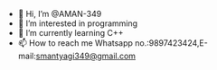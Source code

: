 - 👋 Hi, I’m @AMAN-349
- 👀 I’m interested in programming
- 🌱 I’m currently learning C++
- 📫 How to reach me Whatsapp no.:9897423424,E-mail:smantyagi349@gmail.com

<!---
AMAN-349/AMAN-349 is a ✨ special ✨ repository because its `README.md` (this file) appears on your GitHub profile.
You can click the Preview link to take a look at your changes.
--->
